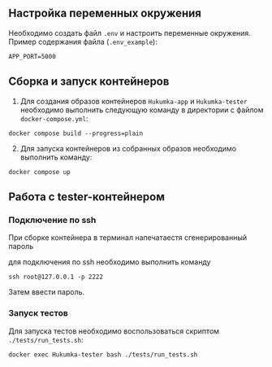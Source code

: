 ## Настройка переменных окружения

Необходимо создать файл `.env` и настроить переменные окружения. Пример содержания файла (`.env_example`):

```
APP_PORT=5000
```

## Сборка и запуск контейнеров

1. Для создания образов контейнеров `Hukumka-app` и `Hukumka-tester` необходимо выполнить следующую команду в директории
   с файлом `docker-compose.yml`:

```shell
docker compose build --progress=plain 
```

2. Для запуска контейнеров из собранных образов необходимо выполнить команду:

```shell
docker compose up
```

## Работа с tester-контейнером

### Подключение по ssh

При сборке контейнера в терминал напечатаестя сгенерированный пароль

для подключения по ssh необходимо выполнить команду

```shell
ssh root@127.0.0.1 -p 2222
```

Затем ввести пароль.

### Запуск тестов

Для запуска тестов необходимо воспользоваться скриптом `./tests/run_tests.sh`:

```shell
docker exec Hukumka-tester bash ./tests/run_tests.sh
```


